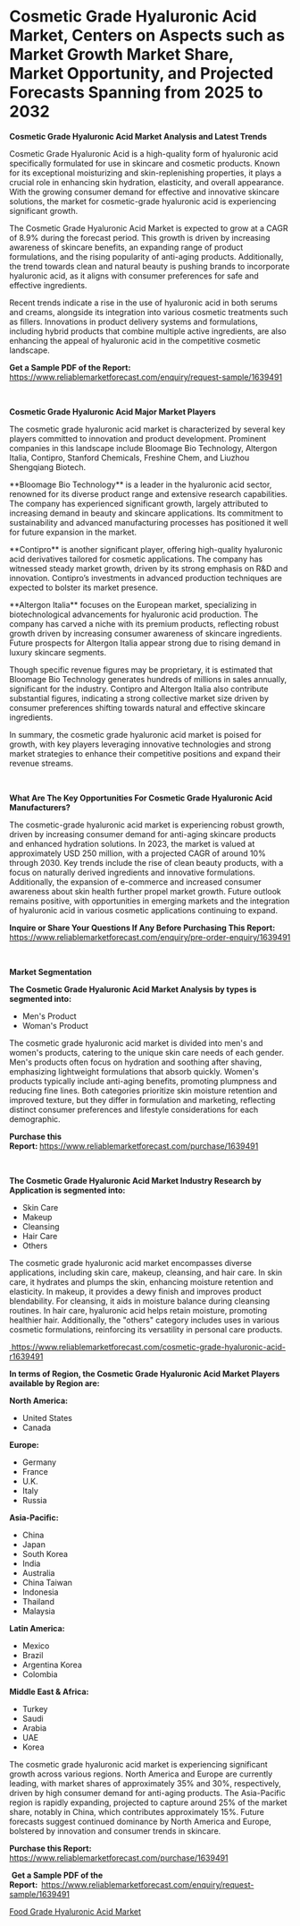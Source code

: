 <p><h1>Cosmetic Grade Hyaluronic Acid Market, Centers on Aspects such as Market Growth Market Share, Market Opportunity, and Projected Forecasts Spanning from 2025 to 2032</h1></p><p><strong>Cosmetic Grade Hyaluronic Acid Market Analysis and Latest Trends</strong></p>
<p><p>Cosmetic Grade Hyaluronic Acid is a high-quality form of hyaluronic acid specifically formulated for use in skincare and cosmetic products. Known for its exceptional moisturizing and skin-replenishing properties, it plays a crucial role in enhancing skin hydration, elasticity, and overall appearance. With the growing consumer demand for effective and innovative skincare solutions, the market for cosmetic-grade hyaluronic acid is experiencing significant growth.</p><p>The Cosmetic Grade Hyaluronic Acid Market is expected to grow at a CAGR of 8.9% during the forecast period. This growth is driven by increasing awareness of skincare benefits, an expanding range of product formulations, and the rising popularity of anti-aging products. Additionally, the trend towards clean and natural beauty is pushing brands to incorporate hyaluronic acid, as it aligns with consumer preferences for safe and effective ingredients.</p><p>Recent trends indicate a rise in the use of hyaluronic acid in both serums and creams, alongside its integration into various cosmetic treatments such as fillers. Innovations in product delivery systems and formulations, including hybrid products that combine multiple active ingredients, are also enhancing the appeal of hyaluronic acid in the competitive cosmetic landscape.</p></p>
<p><strong>Get a Sample PDF of the Report:&nbsp;</strong> <a href="https://www.reliablemarketforecast.com/enquiry/request-sample/1639491?utm_campaign=1097&utm_medium=2&utm_source=Github&utm_content=ia&utm_term=01022025&utm_id=cosmetic-grade-hyaluronic-acid">https://www.reliablemarketforecast.com/enquiry/request-sample/1639491</a></p>
<p>&nbsp;</p>
<p><strong>Cosmetic Grade Hyaluronic Acid Major Market Players</strong></p>
<p><p>The cosmetic grade hyaluronic acid market is characterized by several key players committed to innovation and product development. Prominent companies in this landscape include Bloomage Bio Technology, Altergon Italia, Contipro, Stanford Chemicals, Freshine Chem, and Liuzhou Shengqiang Biotech.</p><p>**Bloomage Bio Technology** is a leader in the hyaluronic acid sector, renowned for its diverse product range and extensive research capabilities. The company has experienced significant growth, largely attributed to increasing demand in beauty and skincare applications. Its commitment to sustainability and advanced manufacturing processes has positioned it well for future expansion in the market.</p><p>**Contipro** is another significant player, offering high-quality hyaluronic acid derivatives tailored for cosmetic applications. The company has witnessed steady market growth, driven by its strong emphasis on R&D and innovation. Contipro’s investments in advanced production techniques are expected to bolster its market presence.</p><p>**Altergon Italia** focuses on the European market, specializing in biotechnological advancements for hyaluronic acid production. The company has carved a niche with its premium products, reflecting robust growth driven by increasing consumer awareness of skincare ingredients. Future prospects for Altergon Italia appear strong due to rising demand in luxury skincare segments.</p><p>Though specific revenue figures may be proprietary, it is estimated that Bloomage Bio Technology generates hundreds of millions in sales annually, significant for the industry. Contipro and Altergon Italia also contribute substantial figures, indicating a strong collective market size driven by consumer preferences shifting towards natural and effective skincare ingredients.</p><p>In summary, the cosmetic grade hyaluronic acid market is poised for growth, with key players leveraging innovative technologies and strong market strategies to enhance their competitive positions and expand their revenue streams.</p></p>
<p>&nbsp;</p>
<p><strong>What Are The Key Opportunities For Cosmetic Grade Hyaluronic Acid Manufacturers?</strong></p>
<p><p>The cosmetic-grade hyaluronic acid market is experiencing robust growth, driven by increasing consumer demand for anti-aging skincare products and enhanced hydration solutions. In 2023, the market is valued at approximately USD 250 million, with a projected CAGR of around 10% through 2030. Key trends include the rise of clean beauty products, with a focus on naturally derived ingredients and innovative formulations. Additionally, the expansion of e-commerce and increased consumer awareness about skin health further propel market growth. Future outlook remains positive, with opportunities in emerging markets and the integration of hyaluronic acid in various cosmetic applications continuing to expand.</p></p>
<p><strong>Inquire or Share Your Questions If Any Before Purchasing This Report:</strong> <a href="https://www.reliablemarketforecast.com/enquiry/pre-order-enquiry/1639491?utm_campaign=1097&utm_medium=2&utm_source=Github&utm_content=ia&utm_term=01022025&utm_id=cosmetic-grade-hyaluronic-acid">https://www.reliablemarketforecast.com/enquiry/pre-order-enquiry/1639491</a></p>
<p>&nbsp;</p>
<p><strong>Market Segmentation</strong></p>
<p><strong>The Cosmetic Grade Hyaluronic Acid Market Analysis by types is segmented into:</strong></p>
<p><ul><li>Men's Product</li><li>Woman's Product</li></ul></p>
<p><p>The cosmetic grade hyaluronic acid market is divided into men's and women's products, catering to the unique skin care needs of each gender. Men's products often focus on hydration and soothing after shaving, emphasizing lightweight formulations that absorb quickly. Women's products typically include anti-aging benefits, promoting plumpness and reducing fine lines. Both categories prioritize skin moisture retention and improved texture, but they differ in formulation and marketing, reflecting distinct consumer preferences and lifestyle considerations for each demographic.</p></p>
<p><strong>Purchase this Report:&nbsp;</strong><a href="https://www.reliablemarketforecast.com/purchase/1639491?utm_campaign=1097&utm_medium=2&utm_source=Github&utm_content=ia&utm_term=01022025&utm_id=cosmetic-grade-hyaluronic-acid">https://www.reliablemarketforecast.com/purchase/1639491</a></p>
<p>&nbsp;</p>
<p><strong>The Cosmetic Grade Hyaluronic Acid Market Industry Research by Application is segmented into:</strong></p>
<p><ul><li>Skin Care</li><li>Makeup</li><li>Cleansing</li><li>Hair Care</li><li>Others</li></ul></p>
<p><p>The cosmetic grade hyaluronic acid market encompasses diverse applications, including skin care, makeup, cleansing, and hair care. In skin care, it hydrates and plumps the skin, enhancing moisture retention and elasticity. In makeup, it provides a dewy finish and improves product blendability. For cleansing, it aids in moisture balance during cleansing routines. In hair care, hyaluronic acid helps retain moisture, promoting healthier hair. Additionally, the "others" category includes uses in various cosmetic formulations, reinforcing its versatility in personal care products.</p></p>
<p><a href="https://www.reliablemarketforecast.com/cosmetic-grade-hyaluronic-acid-r1639491?utm_campaign=1097&utm_medium=2&utm_source=Github&utm_content=ia&utm_term=01022025&utm_id=cosmetic-grade-hyaluronic-acid">&nbsp;https://www.reliablemarketforecast.com/cosmetic-grade-hyaluronic-acid-r1639491</a></p>
<p><strong>In terms of Region, the Cosmetic Grade Hyaluronic Acid Market Players available by Region are:</strong></p>
<p>
    <p> <strong> North America: </strong>
        <ul>
            <li>United States</li>
            <li>Canada</li>
        </ul>
        </p> 
    <p> <strong> Europe: </strong>
        <ul>
            <li>Germany</li>
            <li>France</li>
            <li>U.K.</li>
            <li>Italy</li>
            <li>Russia</li>
        </ul>
        </p> 
    <p> <strong> Asia-Pacific: </strong>
        <ul>
            <li>China</li>
            <li>Japan</li>
            <li>South Korea</li>
            <li>India</li>
            <li>Australia</li>
            <li>China Taiwan</li>
            <li>Indonesia</li>
            <li>Thailand</li>
            <li>Malaysia</li>
        </ul>
        </p> 
    <p> <strong> Latin America: </strong>
        <ul>
            <li>Mexico</li>
            <li>Brazil</li>
            <li>Argentina Korea</li>
            <li>Colombia</li>
        </ul>
        </p> 
    <p> <strong> Middle East & Africa: </strong>
        <ul>
            <li>Turkey</li>
            <li>Saudi</li>
            <li>Arabia</li>
            <li>UAE</li>
            <li>Korea</li>
        </ul>
    </p>
    </p>
<p><p>The cosmetic grade hyaluronic acid market is experiencing significant growth across various regions. North America and Europe are currently leading, with market shares of approximately 35% and 30%, respectively, driven by high consumer demand for anti-aging products. The Asia-Pacific region is rapidly expanding, projected to capture around 25% of the market share, notably in China, which contributes approximately 15%. Future forecasts suggest continued dominance by North America and Europe, bolstered by innovation and consumer trends in skincare.</p></p>
<p><strong>Purchase this Report: </strong><a href="https://www.reliablemarketforecast.com/purchase/1639491?utm_campaign=1097&utm_medium=2&utm_source=Github&utm_content=ia&utm_term=01022025&utm_id=cosmetic-grade-hyaluronic-acid">https://www.reliablemarketforecast.com/purchase/1639491</a></p>
<p>&nbsp;<strong>Get a Sample PDF of the Report:&nbsp;&nbsp;</strong><a href="https://www.reliablemarketforecast.com/enquiry/request-sample/1639491?utm_campaign=1097&utm_medium=2&utm_source=Github&utm_content=ia&utm_term=01022025&utm_id=cosmetic-grade-hyaluronic-acid">https://www.reliablemarketforecast.com/enquiry/request-sample/1639491</a></p>
<p><strong></strong></p>
<p><p><a href="https://github.com/castoriffic/Market-Research-Report-List-5/blob/main/food-grade-hyaluronic-acid-market.md?utm_campaign=1097&utm_medium=2&utm_source=Github&utm_content=ia&utm_term=01022025&utm_id=cosmetic-grade-hyaluronic-acid">Food Grade Hyaluronic Acid Market</a></p></p>